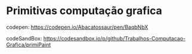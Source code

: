 # Primitivas computação grafica

codepen: https://codepen.io/Abacatossaur/pen/BaqbNbX

codeSandBox: https://codesandbox.io/p/github/Trabalhos-Computacao-Grafica/primiPaint
